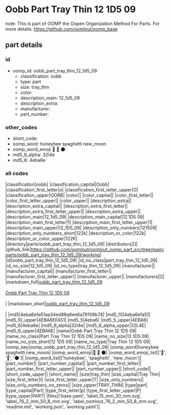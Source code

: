 # Oobb Part Tray Thin 12 1D5 09  

note: This is part of OOMP the Oopen Organization Method For Parts. For more details: https://github.com/oomlout/oomp_base

##  part details





### id
* oomp_id: oobb_part_tray_thin_12_1d5_09
  * classification: oobb
  * type: part
  * size: tray_thin
  * color: 
  * description_main: 12_1d5_09
  * description_extra: 
  * manufacturer: 
  * part_number: 

### other_codes
* short_code: 
* oomp_word: honeybee spaghetti new_moon
* oomp_word_emoji :honeybee: :spaghetti: :new_moon:
* md5_6_alpha: 32l4e
* md5_6: 4eba6e

### all codes 
|classification|oobb|
|classification_capital|Oobb|
|classification_first_letter|o|
|classification_first_letter_upper|O|
|classification_upper|OOBB|
|color||
|color_capital||
|color_first_letter||
|color_first_letter_upper||
|color_upper||
|description_extra||
|description_extra_capital||
|description_extra_first_letter||
|description_extra_first_letter_upper||
|description_extra_upper||
|description_main|12_1d5_09|
|description_main_capital|12.1D5 09|
|description_main_first_letter|1|
|description_main_first_letter_upper|1|
|description_main_upper|12_1D5_09|
|description_only_numbers|121509|
|description_only_numbers_short|122k|
|description_or_color|122k|
|description_or_color_upper|122K|
|directory|parts/oobb_part_tray_thin_12_1d5_09|
|distributors|[]|
|github_link|https://github.com/oomlout/oomlout_oomp_part_src/tree/main/parts/oobb_part_tray_thin_12_1d5_09/working|
|id|oobb_part_tray_thin_12_1d5_09|
|id_no_class|part_tray_thin_12_1d5_09|
|id_no_size|12_1d5_09|
|id_no_type|tray_thin_12_1d5_09|
|manufacturer||
|manufacturer_capital||
|manufacturer_first_letter||
|manufacturer_first_letter_upper||
|manufacturer_upper||
|manufacturers|[]|
|markdown_full|[oobb_part_tray_thin_12_1d5_09](https://github.com/oomlout/oomlout_oomp_part_src/tree/main/parts/oobb_part_tray_thin_12_1d5_09/working)<br>[](https://github.com/oomlout/oomlout_oomp_part_src/tree/main/parts/oobb_part_tray_thin_12_1d5_09/working)<br>[Oobb Part Tray Thin 12 1D5 09](https://github.com/oomlout/oomlout_oomp_part_src/tree/main/parts/oobb_part_tray_thin_12_1d5_09/working)<br><br>|
|markdown_short|[oobb_part_tray_thin_12_1d5_09](https://github.com/oomlout/oomlout_oomp_part_src/tree/main/parts/oobb_part_tray_thin_12_1d5_09/working)<br><br>|
|md5|4eba6efa51aa34ed88a8ee6a78109b74|
|md5_10|4eba6efa51|
|md5_10_upper|4EBA6EFA51|
|md5_5|4eba6|
|md5_5_upper|4EBA6|
|md5_6|4eba6e|
|md5_6_alpha|32l4e|
|md5_6_alpha_upper|32L4E|
|md5_6_upper|4EBA6E|
|name|Oobb Part Tray Thin 12 1D5 09|
|name_no_class|Part Tray Thin 12 1D5 09|
|name_no_size|12 1D5 09|
|name_no_size_short|12 1D5 09|
|name_no_type|Tray Thin 12 1D5 09|
|oomp_key|oomp_oobb_part_tray_thin_12_1d5_09|
|oomp_word|honeybee spaghetti new_moon|
|oomp_word_emoji|:honeybee: :spaghetti: :new_moon:|
|oomp_word_emoji_list|[':honeybee:', ':spaghetti:', ':new_moon:']|
|oomp_word_list|['honeybee', 'spaghetti', 'new_moon']|
|part_number||
|part_number_capital||
|part_number_first_letter||
|part_number_first_letter_upper||
|part_number_upper||
|short_code||
|short_code_upper||
|short_name||
|size|tray_thin|
|size_capital|Tray Thin|
|size_first_letter|t|
|size_first_letter_upper|T|
|size_only_numbers||
|size_only_numbers_no_zeros||
|size_upper|TRAY_THIN|
|type|part|
|type_capital|Part|
|type_first_letter|p|
|type_first_letter_upper|P|
|type_upper|PART|
|files|['base.yaml', 'label_15_mm_30_mm.svg', 'label_76_2_mm_50_8_mm.svg', 'label_oomlout_76_2_mm_50_8_mm.svg', 'readme.md', 'working.json', 'working.yaml']|
